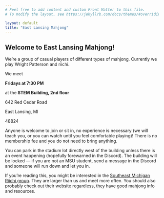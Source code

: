 ```yaml
---
# Feel free to add content and custom Front Matter to this file.
# To modify the layout, see https://jekyllrb.com/docs/themes/#overriding-theme-defaults

layout: default
title: "East Lansing Mahjong"
---
```


## Welcome to East Lansing Mahjong!

We’re a group of casual players of different types of mahjong.  Currently we play Wright Patterson and riichi.

We meet

**Fridays at 7:30 PM**

at the **STEM Building, 2nd floor**

642 Red Cedar Road

East Lansing, MI

48824

Anyone is welcome to join or sit in, no experience is necessary (we will teach you, or you can watch until you feel comfortable playing)!  There is no membership fee and you do not need to bring anything.

You can park in the stadium lot directly west of the building unless there is an event happening (hopefully forewarned in the Discord).  The building will be locked — if you are not an MSU student, send a message in the Discord and someone will run down and let you in.

If you’re reading this, you might be interested in the [Southeast Michigan Riichi group](https://semiriichi.github.io/).  They are larger than us and meet more often.  You should also probably check out their website regardless, they have good mahjong info and resources.
